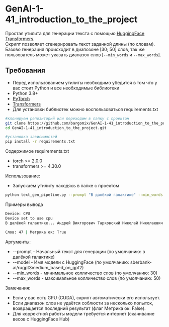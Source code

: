 # GenAI-1-41_introduction_to_the_project

Простая утилита для генерации текста с помощью [HuggingFace Transformers](https://huggingface.co/).  
Скрипт позволяет сгенерировать текст заданной длины (по словам).  
Базово генерация происходит в диапозоне [30; 50] слов, так же пользователь может указать диапазон слов [`--min_words` и `--max_words`].

## Требования
- Перед использованием утилиты необходимо убедится в том что у вас стоит Python и все необходимые библиотеки
- Python 3.8+
- [PyTorch](https://pytorch.org/get-started/locally/)
- [Transformers](https://huggingface.co/docs/transformers/index)
- Для установки библиотек можно воспользоваться requirements.txt
```bash
#клонируем репозиторий или переходим в папку с проектом
git clone https://github.com/bargomix/GenAI-1-41_introduction_to_the_project.git
cd GenAI-1-41_introduction_to_the_project.git

#установка зависимостей
pip install -r requirements.txt
```
Содержимое requirements.txt
- torch >= 2.0.0
- transformers >= 4.30.0

Использование:
- Запускаем утилиту находясь в папке с проектом
```bash
python text_gen_pipeline.py --prompt "В далёкой галактике" --min_words 30 --max_words 50
```

Примеры вывода
```bash
Device: CPU
Device set to use cpu
В далёкой галактике... Андрей Викторович Тарковский Николай Николаевич Гумилёв «Настоящее — это то, что существует. То есть то, что мы знаем о нём и которое нам дано. Настоящим является только наше сознание». (Н. Бердяев) …Как-то в разговоре с моей знакомой она сказала: «Я давно хотела спросить тебя

Слов: 47 | Метрика ок: True
```

Аргументы:
- --prompt - Начальный текст для генерации (по умолчанию: в далёкой галактике)
- --model - Имя модели с HuggingFace (по умолчанию: sberbank-ai/rugpt3medium_based_on_gpt2)
- --min_words - минимальное колличество слов (по умолчанию: 30)
- --max_words - максимальное колличество слов (по умолчанию: 50)

Замечания:
- Если у вас есть GPU (CUDA), скрипт автоматически его использует.
- Если диапазон слов не удаётся соблюсти за несколько попыток, возвращается последний результат (флаг Метрика ок: False).
- Для корректной работы модели требуется интернет (скачивание весов с HuggingFace Hub)
